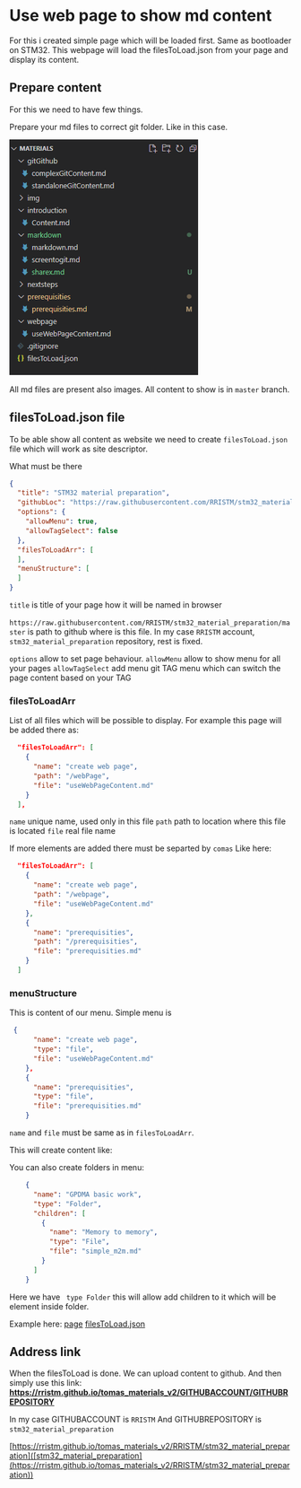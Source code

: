# Use web page to show md content

For this i created simple page which will be loaded first. Same as bootloader on STM32. This webpage will load the filesToLoad.json from your page and display its content. 

## Prepare content

For this we need to have few things. 

Prepare your md files to correct git folder. 
Like in this case. 

![content](./../img/20.png)

All md files are present also images. All content to show is in `master` branch.

## filesToLoad.json file

To be able show all content as website we need to create `filesToLoad.json` file which will work as site descriptor. 

What must be there

```json
{
  "title": "STM32 material preparation",
  "githubLoc": "https://raw.githubusercontent.com/RRISTM/stm32_material_preparation/master",
  "options": {
    "allowMenu": true,
    "allowTagSelect": false
  },
  "filesToLoadArr": [
  ],
  "menuStructure": [
  ]
}
```

`title` is title of your page how it will be named in browser

`https://raw.githubusercontent.com/RRISTM/stm32_material_preparation/master` is path to github where is this file. In my case `RRISTM` account, `stm32_material_preparation` repository, rest is fixed. 

`options` allow to set  page behaviour. 
    `allowMenu` allow to show menu for all your pages
    `allowTagSelect` add menu git TAG menu which can switch the page content based on your TAG

### filesToLoadArr

List of all files which will be possible to display. 
For example this page will be added there as:

```json
  "filesToLoadArr": [
    {
      "name": "create web page",
      "path": "/webPage",
      "file": "useWebPageContent.md"
    }
  ],
```

`name` unique name, used only in this file
`path` path to location where this file is located
`file` real file name

If more elements are added there must be separted by `comas`
Like here:

```json
  "filesToLoadArr": [
    {
      "name": "create web page",
      "path": "/webpage",
      "file": "useWebPageContent.md"
    },
    {
      "name": "prerequisities",
      "path": "/prerequisities",
      "file": "prerequisities.md"
    }
  ]
```

### menuStructure

This is content of our menu.
Simple menu is

```json
 {
      "name": "create web page",
      "type": "file",
      "file": "useWebPageContent.md"
    },
    {
      "name": "prerequisities",
      "type": "file",
      "file": "prerequisities.md"
    }
```

`name` and `file` must be same as in `filesToLoadArr`.

This will create content like:


You can also create folders in menu:

```json
    {
      "name": "GPDMA basic work",
      "type": "Folder",
      "children": [
        {
          "name": "Memory to memory",
          "type": "File",
          "file": "simple_m2m.md"
        }
      ]
    }
```

Here we have ` type Folder` this will allow add children to it which will be element inside folder. 

Example here:
[page](https://rristm.github.io/tomas_materials_v2/RRISTM/stm32_gpdma/master)
[filesToLoad.json](https://github.com/RRISTM/stm32_gpdma/blob/master/filesToLoad.json)

## Address link

When the filesToLoad is done. We can upload content to github. And then simply use this link:
**https://rristm.github.io/tomas_materials_v2/GITHUBACCOUNT/GITHUBREPOSITORY**

In my case GITHUBACCOUNT is `RRISTM`
And GITHUBREPOSITORY is `stm32_material_preparation`

[https://rristm.github.io/tomas_materials_v2/RRISTM/stm32_material_preparation]([stm32_material_preparation](https://rristm.github.io/tomas_materials_v2/RRISTM/stm32_material_preparation))